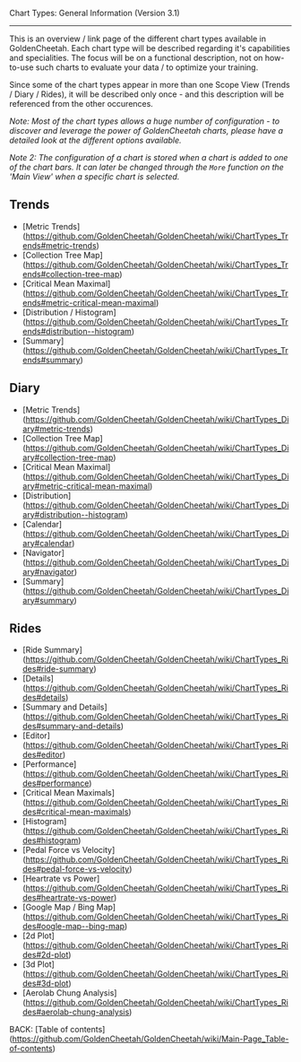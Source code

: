 Chart Types: General Information (Version 3.1)
***

This is an overview / link page of the different chart types available in GoldenCheetah. Each chart type will be described regarding it's capabilities and specialities. The focus will be on a functional description, not on how-to-use such charts to evaluate your data / to optimize your training.

Since some of the chart types appear in more than one Scope View (Trends / Diary / Rides), it will be described only once - and this description will be referenced from the other occurences.

_Note: Most of the chart types allows a huge number of configuration - to discover and leverage the power of GoldenCheetah charts, please have a detailed look at the different options available._

_Note 2: The configuration of a chart is stored when a chart is added to one of the chart bars. It can later be changed through the `More` function on the 'Main View' when a specific chart is selected._


## Trends

* [Metric Trends] (https://github.com/GoldenCheetah/GoldenCheetah/wiki/ChartTypes_Trends#metric-trends)
* [Collection Tree Map] (https://github.com/GoldenCheetah/GoldenCheetah/wiki/ChartTypes_Trends#collection-tree-map)
* [Critical Mean Maximal] (https://github.com/GoldenCheetah/GoldenCheetah/wiki/ChartTypes_Trends#metric-critical-mean-maximal)
* [Distribution / Histogram] (https://github.com/GoldenCheetah/GoldenCheetah/wiki/ChartTypes_Trends#distribution--histogram)
* [Summary] (https://github.com/GoldenCheetah/GoldenCheetah/wiki/ChartTypes_Trends#summary)


## Diary

* [Metric Trends] (https://github.com/GoldenCheetah/GoldenCheetah/wiki/ChartTypes_Diary#metric-trends)
* [Collection Tree Map] (https://github.com/GoldenCheetah/GoldenCheetah/wiki/ChartTypes_Diary#collection-tree-map)
* [Critical Mean Maximal] (https://github.com/GoldenCheetah/GoldenCheetah/wiki/ChartTypes_Diary#metric-critical-mean-maximal)
* [Distribution] (https://github.com/GoldenCheetah/GoldenCheetah/wiki/ChartTypes_Diary#distribution--histogram)
* [Calendar] (https://github.com/GoldenCheetah/GoldenCheetah/wiki/ChartTypes_Diary#calendar)
* [Navigator] (https://github.com/GoldenCheetah/GoldenCheetah/wiki/ChartTypes_Diary#navigator)
* [Summary] (https://github.com/GoldenCheetah/GoldenCheetah/wiki/ChartTypes_Diary#summary)

## Rides

* [Ride Summary] (https://github.com/GoldenCheetah/GoldenCheetah/wiki/ChartTypes_Rides#ride-summary)
* [Details] (https://github.com/GoldenCheetah/GoldenCheetah/wiki/ChartTypes_Rides#details)
* [Summary and Details] (https://github.com/GoldenCheetah/GoldenCheetah/wiki/ChartTypes_Rides#summary-and-details)
* [Editor] (https://github.com/GoldenCheetah/GoldenCheetah/wiki/ChartTypes_Rides#editor)
* [Performance] (https://github.com/GoldenCheetah/GoldenCheetah/wiki/ChartTypes_Rides#performance)
* [Critical Mean Maximals] (https://github.com/GoldenCheetah/GoldenCheetah/wiki/ChartTypes_Rides#critical-mean-maximals)
* [Histogram] (https://github.com/GoldenCheetah/GoldenCheetah/wiki/ChartTypes_Rides#histogram)
* [Pedal Force vs Velocity] (https://github.com/GoldenCheetah/GoldenCheetah/wiki/ChartTypes_Rides#pedal-force-vs-velocity)
* [Heartrate vs Power] (https://github.com/GoldenCheetah/GoldenCheetah/wiki/ChartTypes_Rides#heartrate-vs-power)
* [Google Map / Bing Map] (https://github.com/GoldenCheetah/GoldenCheetah/wiki/ChartTypes_Rides#oogle-map--bing-map)
* [2d Plot] (https://github.com/GoldenCheetah/GoldenCheetah/wiki/ChartTypes_Rides#2d-plot)
* [3d Plot] (https://github.com/GoldenCheetah/GoldenCheetah/wiki/ChartTypes_Rides#3d-plot)
* [Aerolab Chung Analysis] (https://github.com/GoldenCheetah/GoldenCheetah/wiki/ChartTypes_Rides#aerolab-chung-analysis)

BACK: [Table of contents] (https://github.com/GoldenCheetah/GoldenCheetah/wiki/Main-Page_Table-of-contents)


